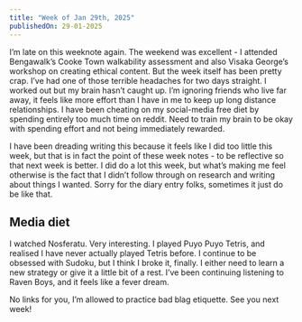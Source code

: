 ```yaml
---
title: "Week of Jan 29th, 2025"
publishedOn: 29-01-2025
---
```


I’m late on this weeknote again. The weekend was excellent - I attended Bengawalk’s Cooke Town walkability assessment and also Visaka George’s workshop on creating ethical content. But the week itself has been pretty crap. I’ve had one of those terrible headaches for two days straight. I worked out but my brain hasn’t caught up. I’m ignoring friends who live far away, it feels like more effort than I have in me to keep up long distance relationships. I have been cheating on my social-media free diet by spending entirely too much time on reddit. Need to train my brain to be okay with spending effort and not being immediately rewarded.

I have been dreading writing this because it feels like I did too little this week, but that is in fact the point of these week notes - to be reflective so that next week is better. I did do a lot this week, but what’s making me feel otherwise is the fact that I didn’t follow through on research and writing about things I wanted. Sorry for the diary entry folks, sometimes it just do be like that.

## Media diet

I watched Nosferatu. Very interesting.
I played Puyo Puyo Tetris, and realised I have never actually played Tetris before.
I continue to be obsessed with Sudoku, but I think I broke it, finally. I either need to learn a new strategy or give it a little bit of a rest.
I’ve been continuing listening to Raven Boys, and it feels like a fever dream.

No links for you, I’m allowed to practice bad blag etiquette. See you next week!